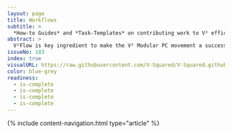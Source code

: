```yaml
---
layout: page
title: Workflows
subtitle: >
  *How-to Guides* and *Task-Templates* on contributing work to V² efficiently in high quality.
abstract: >
  V²Flow is key ingredient to make the V² Modular PC movement a success in assisting to provide lots of high quality content. Common problems on creating a large body of work with many contributors are inconsistencies of all kinds. They frustrate the reader and eventually drive him away. V² Workflows is about solving this problem by means of V² Flow. A contributor early on enters Flow and from thereon Flow guides the contributor on what to do and on how to do it right in the first place. Saving the *Curators* of V² lots of rework.
issueNo: 183
index: true
visualURL: https://raw.githubusercontent.com/V-Squared/V-Squared.github.io/master/images/titles/workflows/workflows
color: blue-grey
readiness:
  - is-complete
  - is-complete
  - is-complete
  - is-complete
---
```


{% include content-navigation.html type="article" %}

<br>
<br>
<br>
<br>
<br>
<br>
<br>
<br>
<br>
<br>
<br>
<br>
<br>
<br>
<br>
<br>

